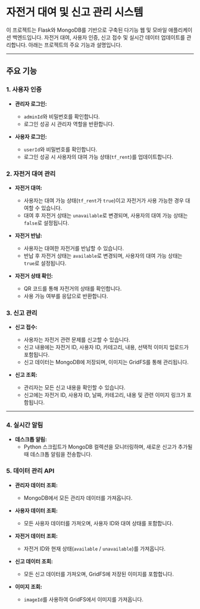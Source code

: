 # 자전거 대여 및 신고 관리 시스템

이 프로젝트는 Flask와 MongoDB를 기반으로 구축된 다기능 웹 및 모바일 애플리케이션 백엔드입니다. 자전거 대여, 사용자 인증, 신고 접수 및 실시간 데이터 업데이트를 관리합니다. 아래는 프로젝트의 주요 기능과 설명입니다.

---

## 주요 기능

### 1. 사용자 인증
- **관리자 로그인:**
  - `adminId`와 비밀번호를 확인합니다.
  - 로그인 성공 시 관리자 역할을 반환합니다.

- **사용자 로그인:**
  - `userId`와 비밀번호를 확인합니다.
  - 로그인 성공 시 사용자의 대여 가능 상태(`tf_rent`)를 업데이트합니다.
    
### 2. 자전거 대여 관리

- **자전거 대여:**
  - 사용자는 대여 가능 상태(`tf_rent`가 `true`)이고 자전거가 사용 가능한 경우 대여할 수 있습니다.
  - 대여 후 자전거 상태는 `unavailable`로 변경되며, 사용자의 대여 가능 상태는 `false`로 설정됩니다.

- **자전거 반납:**
  - 사용자는 대여한 자전거를 반납할 수 있습니다.
  - 반납 후 자전거 상태는 `available`로 변경되며, 사용자의 대여 가능 상태는 `true`로 설정됩니다.

- **자전거 상태 확인:**
  - QR 코드를 통해 자전거의 상태를 확인합니다.
  - 사용 가능 여부를 응답으로 반환합니다.
### 3. 신고 관리

- **신고 접수:**
  - 사용자는 자전거 관련 문제를 신고할 수 있습니다.
  - 신고 내용에는 자전거 ID, 사용자 ID, 카테고리, 내용, 선택적 이미지 업로드가 포함됩니다.
  - 신고 데이터는 MongoDB에 저장되며, 이미지는 GridFS를 통해 관리됩니다.

- **신고 조회:**
  - 관리자는 모든 신고 내용을 확인할 수 있습니다.
  - 신고에는 자전거 ID, 사용자 ID, 날짜, 카테고리, 내용 및 관련 이미지 링크가 포함됩니다.

---

### 4. 실시간 알림

- **데스크톱 알림:**
  - Python 스크립트가 MongoDB 컬렉션을 모니터링하며, 새로운 신고가 추가될 때 데스크톱 알림을 전송합니다.
### 5. 데이터 관리 API

- **관리자 데이터 조회:**
  - MongoDB에서 모든 관리자 데이터를 가져옵니다.

- **사용자 데이터 조회:**
  - 모든 사용자 데이터를 가져오며, 사용자 ID와 대여 상태를 포함합니다.

- **자전거 데이터 조회:**
  - 자전거 ID와 현재 상태(`available` / `unavailable`)를 가져옵니다.

- **신고 데이터 조회:**
  - 모든 신고 데이터를 가져오며, GridFS에 저장된 이미지를 포함합니다.

- **이미지 조회:**
  - `imageId`를 사용하여 GridFS에서 이미지를 가져옵니다.
